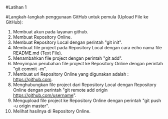 #Latihan 1

#Langkah-langkah penggunaan GitHub untuk pemula (Upload File ke GitHub):

1. Membuat akun pada layanan github.
2. Membuat Repository Online.
3. Membuat Repository Local dengan perintah "git init".
4. Membuat file project pada Repository Local dengan cara echo nama file README.md (Text File).
5. Menambahkan file project dengan perintah "git add".
6. Menyimpan perubahan file project ke Repository Online dengan perintah "git commit -m".
7. Membuat url Repository Online yang digunakan adalah : https://github.com.
8. Menghubungkan file project dari Repository Local dengan Repository Online dengan perintah "git remote add origin https://github.com/username".
9. Mengupload file project ke Repository Online dengan perintah "git push -u origin master".
10. Melihat hasilnya di Repository Online.
